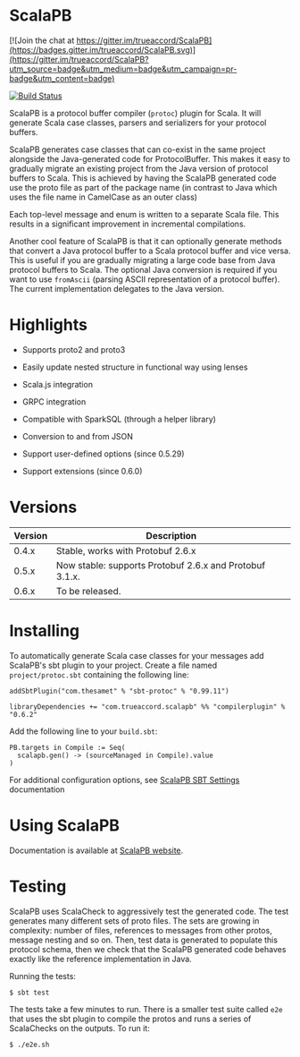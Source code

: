 ScalaPB
=======

[![Join the chat at https://gitter.im/trueaccord/ScalaPB](https://badges.gitter.im/trueaccord/ScalaPB.svg)](https://gitter.im/trueaccord/ScalaPB?utm_source=badge&utm_medium=badge&utm_campaign=pr-badge&utm_content=badge)

[![Build Status](https://travis-ci.org/scalapb/ScalaPB.svg?branch=master)](https://travis-ci.org/scalapb/ScalaPB)

ScalaPB is a protocol buffer compiler (`protoc`) plugin for Scala. It will
generate Scala case classes, parsers and serializers for your protocol
buffers.

ScalaPB generates case classes that can co-exist in the same project alongside
the Java-generated code for ProtocolBuffer. This makes it easy to gradually
migrate an existing project from the Java version of protocol buffers to
Scala. This is achieved by having the ScalaPB generated code use the proto
file as part of the package name (in contrast to Java which uses the file name
in CamelCase as an outer class)

Each top-level message and enum is written to a separate Scala file. This
results in a significant improvement in incremental compilations.

Another cool feature of ScalaPB is that it can optionally generate methods
that convert a Java protocol buffer to a Scala protocol buffer and vice versa.
This is useful if you are gradually migrating a large code base from Java
protocol buffers to Scala.  The optional Java conversion is required if you
want to use `fromAscii` (parsing ASCII representation of a protocol buffer).
The current implementation delegates to the Java version.

Highlights
==========

- Supports proto2 and proto3

- Easily update nested structure in functional way using lenses

- Scala.js integration

- GRPC integration

- Compatible with SparkSQL (through a helper library)

- Conversion to and from JSON

- Support user-defined options (since 0.5.29)

- Support extensions (since 0.6.0)

Versions
========

Version | Description
------- | -----------
0.4.x   | Stable, works with Protobuf 2.6.x
0.5.x   | Now stable: supports Protobuf 2.6.x and Protobuf 3.1.x.
0.6.x   | To be released.

Installing
==========

To automatically generate Scala case classes for your messages add ScalaPB's
sbt plugin to your project. Create a file named `project/protoc.sbt`
containing the following line:

    addSbtPlugin("com.thesamet" % "sbt-protoc" % "0.99.11")

    libraryDependencies += "com.trueaccord.scalapb" %% "compilerplugin" % "0.6.2"

Add the following line to your `build.sbt`:

    PB.targets in Compile := Seq(
      scalapb.gen() -> (sourceManaged in Compile).value
    )

For additional configuration options, see [ScalaPB SBT Settings](http://scalapb.github.io/sbt-settings.html) documentation

Using ScalaPB
=============

Documentation is available at [ScalaPB website](http://scalapb.github.io/).

Testing
=======

ScalaPB uses ScalaCheck to aggressively test the generated code. The test
generates many different sets of proto files. The sets are growing in
complexity: number of files, references to messages from other protos, message
nesting and so on. Then, test data is generated to populate this protocol
schema, then we check that the ScalaPB generated code behaves exactly like
the reference implementation in Java.

Running the tests:

    $ sbt test

The tests take a few minutes to run. There is a smaller test suite called
`e2e` that uses the sbt plugin to compile the protos and runs a series of
ScalaChecks on the outputs. To run it:

    $ ./e2e.sh

